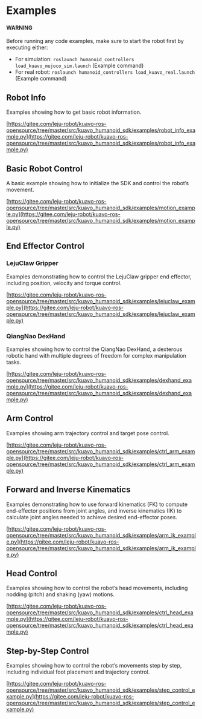 <a id="examples"></a>

# Examples

#### WARNING
Before running any code examples, make sure to start the robot first by executing either:

- For simulation: `roslaunch humanoid_controllers load_kuavo_mujoco_sim.launch` (Example command)
- For real robot: `roslaunch humanoid_controllers load_kuavo_real.launch` (Example command)

## Robot Info

Examples showing how to get basic robot information.

[https://gitee.com/leju-robot/kuavo-ros-opensource/tree/master/src/kuavo_humanoid_sdk/examples/robot_info_example.py](https://gitee.com/leju-robot/kuavo-ros-opensource/tree/master/src/kuavo_humanoid_sdk/examples/robot_info_example.py)

## Basic Robot Control

A basic example showing how to initialize the SDK and control the robot’s movement.

[https://gitee.com/leju-robot/kuavo-ros-opensource/tree/master/src/kuavo_humanoid_sdk/examples/motion_example.py](https://gitee.com/leju-robot/kuavo-ros-opensource/tree/master/src/kuavo_humanoid_sdk/examples/motion_example.py)

## End Effector Control

### LejuClaw Gripper

Examples demonstrating how to control the LejuClaw gripper end effector, including position, velocity and torque control.

[https://gitee.com/leju-robot/kuavo-ros-opensource/tree/master/src/kuavo_humanoid_sdk/examples/lejuclaw_example.py](https://gitee.com/leju-robot/kuavo-ros-opensource/tree/master/src/kuavo_humanoid_sdk/examples/lejuclaw_example.py)

### QiangNao DexHand

Examples showing how to control the QiangNao DexHand, a dexterous robotic hand with multiple degrees of freedom for complex manipulation tasks.

[https://gitee.com/leju-robot/kuavo-ros-opensource/tree/master/src/kuavo_humanoid_sdk/examples/dexhand_example.py](https://gitee.com/leju-robot/kuavo-ros-opensource/tree/master/src/kuavo_humanoid_sdk/examples/dexhand_example.py)

## Arm Control

Examples showing arm trajectory control and target pose control.

[https://gitee.com/leju-robot/kuavo-ros-opensource/tree/master/src/kuavo_humanoid_sdk/examples/ctrl_arm_example.py](https://gitee.com/leju-robot/kuavo-ros-opensource/tree/master/src/kuavo_humanoid_sdk/examples/ctrl_arm_example.py)

## Forward and Inverse Kinematics

Examples demonstrating how to use forward kinematics (FK) to compute end-effector positions from joint angles, and inverse kinematics (IK) to calculate joint angles needed to achieve desired end-effector poses.

[https://gitee.com/leju-robot/kuavo-ros-opensource/tree/master/src/kuavo_humanoid_sdk/examples/arm_ik_example.py](https://gitee.com/leju-robot/kuavo-ros-opensource/tree/master/src/kuavo_humanoid_sdk/examples/arm_ik_example.py)

## Head Control

Examples showing how to control the robot’s head movements, including nodding (pitch) and shaking (yaw) motions.

[https://gitee.com/leju-robot/kuavo-ros-opensource/tree/master/src/kuavo_humanoid_sdk/examples/ctrl_head_example.py](https://gitee.com/leju-robot/kuavo-ros-opensource/tree/master/src/kuavo_humanoid_sdk/examples/ctrl_head_example.py)

## Step-by-Step Control

Examples showing how to control the robot’s movements step by step, including individual foot placement and trajectory control.

[https://gitee.com/leju-robot/kuavo-ros-opensource/tree/master/src/kuavo_humanoid_sdk/examples/step_control_example.py](https://gitee.com/leju-robot/kuavo-ros-opensource/tree/master/src/kuavo_humanoid_sdk/examples/step_control_example.py)
